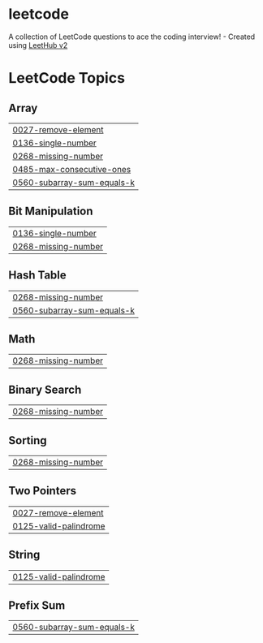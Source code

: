# leetcode
A collection of LeetCode questions to ace the coding interview! - Created using [LeetHub v2](https://github.com/arunbhardwaj/LeetHub-2.0)

<!---LeetCode Topics Start-->
# LeetCode Topics
## Array
|  |
| ------- |
| [0027-remove-element](https://github.com/khushi-satav/leetcode/tree/master/0027-remove-element) |
| [0136-single-number](https://github.com/khushi-satav/leetcode/tree/master/0136-single-number) |
| [0268-missing-number](https://github.com/khushi-satav/leetcode/tree/master/0268-missing-number) |
| [0485-max-consecutive-ones](https://github.com/khushi-satav/leetcode/tree/master/0485-max-consecutive-ones) |
| [0560-subarray-sum-equals-k](https://github.com/khushi-satav/leetcode/tree/master/0560-subarray-sum-equals-k) |
## Bit Manipulation
|  |
| ------- |
| [0136-single-number](https://github.com/khushi-satav/leetcode/tree/master/0136-single-number) |
| [0268-missing-number](https://github.com/khushi-satav/leetcode/tree/master/0268-missing-number) |
## Hash Table
|  |
| ------- |
| [0268-missing-number](https://github.com/khushi-satav/leetcode/tree/master/0268-missing-number) |
| [0560-subarray-sum-equals-k](https://github.com/khushi-satav/leetcode/tree/master/0560-subarray-sum-equals-k) |
## Math
|  |
| ------- |
| [0268-missing-number](https://github.com/khushi-satav/leetcode/tree/master/0268-missing-number) |
## Binary Search
|  |
| ------- |
| [0268-missing-number](https://github.com/khushi-satav/leetcode/tree/master/0268-missing-number) |
## Sorting
|  |
| ------- |
| [0268-missing-number](https://github.com/khushi-satav/leetcode/tree/master/0268-missing-number) |
## Two Pointers
|  |
| ------- |
| [0027-remove-element](https://github.com/khushi-satav/leetcode/tree/master/0027-remove-element) |
| [0125-valid-palindrome](https://github.com/khushi-satav/leetcode/tree/master/0125-valid-palindrome) |
## String
|  |
| ------- |
| [0125-valid-palindrome](https://github.com/khushi-satav/leetcode/tree/master/0125-valid-palindrome) |
## Prefix Sum
|  |
| ------- |
| [0560-subarray-sum-equals-k](https://github.com/khushi-satav/leetcode/tree/master/0560-subarray-sum-equals-k) |
<!---LeetCode Topics End-->